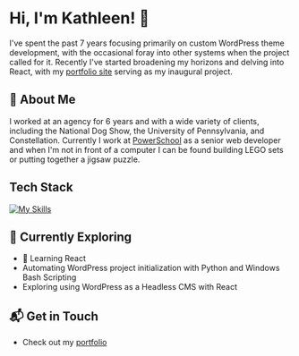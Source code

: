 # Hi, I'm Kathleen! 👋

I've spent the past 7 years focusing primarily on custom WordPress theme development, with the occasional foray into other systems when the project called for it. Recently I've started broadening my horizons and delving into React, with my [portfolio site](https://kathleenglackin.com) serving as my inaugural project.

<!--
![Kathleen's Stats](https://github-readme-stats.vercel.app/api?username=KathleenGlackin&theme=vue-dark&show_icons=true&hide_border=true&count_private=true)
-->

## 🚀 About Me

I worked at an agency for 6 years and with a wide variety of clients, including the National Dog Show, the University of Pennsylvania, and Constellation. Currently I work at [PowerSchool](https://www.powerschool.com/) as a senior web developer and when I'm not in front of a computer I can be found building LEGO sets or putting together a jigsaw puzzle.

## Tech Stack
[![My Skills](https://skillicons.dev/icons?i=wordpress,react,js,jquery,php,html,bootstrap,css,sass)](https://skillicons.dev)

## 🌱 Currently Exploring

- 🚀 Learning React
- Automating WordPress project initialization with Python and Windows Bash Scripting
- Exploring using WordPress as a Headless CMS with React
<!--
 ## 🏆 Achievements

- 🌟
-->

## 📬 Get in Touch

- Check out my [portfolio](https://kathleenglackin.com)

<!--
**KathleenGlackin/KathleenGlackin** is a ✨ _special_ ✨ repository because its `README.md` (this file) appears on your GitHub profile.

Here are some ideas to get you started:

- 🔭 I’m currently working on ...
- 🌱 I’m currently learning ...
- 👯 I’m looking to collaborate on ...
- 🤔 I’m looking for help with ...
- 💬 Ask me about ...
- 📫 How to reach me: ...
- 😄 Pronouns: ...
- ⚡ Fun fact: ...
-->
